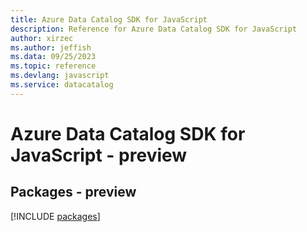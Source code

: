 ```yaml
---
title: Azure Data Catalog SDK for JavaScript
description: Reference for Azure Data Catalog SDK for JavaScript
author: xirzec
ms.author: jeffish
ms.data: 09/25/2023
ms.topic: reference
ms.devlang: javascript
ms.service: datacatalog
---
```

# Azure Data Catalog SDK for JavaScript - preview
## Packages - preview
[!INCLUDE [packages](data-catalog-index.md)]